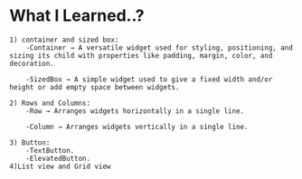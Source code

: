 # What I Learned..?
    1) container and sized box:
        -Container → A versatile widget used for styling, positioning, and sizing its child with properties like padding, margin, color, and decoration.

        -SizedBox → A simple widget used to give a fixed width and/or height or add empty space between widgets.
    
    2) Rows and Columns:
        -Row → Arranges widgets horizontally in a single line.

        -Column → Arranges widgets vertically in a single line.
    
    3) Button:
        -TextButton.
        -ElevatedButton.
    4)List view and Grid view